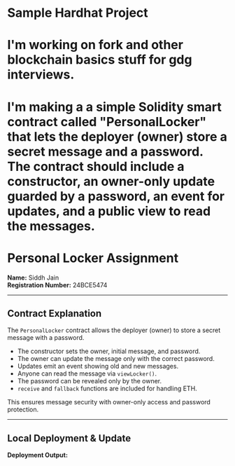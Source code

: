 # Sample Hardhat Project
# I'm working on fork and other blockchain basics stuff for gdg interviews. 
# I'm making a a simple Solidity smart contract called "PersonalLocker" that lets the deployer (owner) store a secret message and a password. The contract should include a constructor, an owner-only update guarded by a password, an event for updates, and a public view to read the messages. 
# Personal Locker Assignment

**Name:** Siddh Jain  
**Registration Number:** 24BCE5474  

---

## Contract Explanation
The `PersonalLocker` contract allows the deployer (owner) to store a secret message with a password.  
- The constructor sets the owner, initial message, and password.  
- The owner can update the message only with the correct password.  
- Updates emit an event showing old and new messages.  
- Anyone can read the message via `viewLocker()`.  
- The password can be revealed only by the owner.  
- `receive` and `fallback` functions are included for handling ETH.  

This ensures message security with owner-only access and password protection.

---

## Local Deployment & Update
**Deployment Output:**

